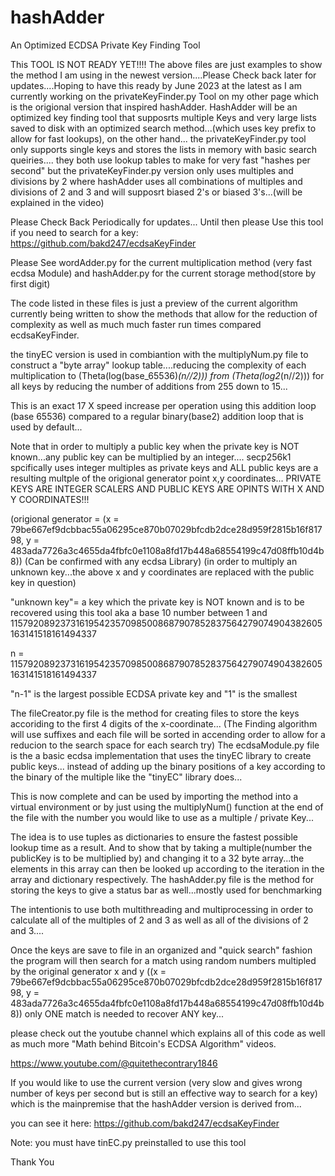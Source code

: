 # hashAdder
An Optimized ECDSA Private Key Finding Tool

This TOOL IS NOT READY YET!!!!
The above files are just examples to show the method I am using in the newest version....Please Check back later for updates....Hoping to have this ready by June 2023 at the latest as I am currently working on the privateKeyFinder.py Tool on my other page which is the origional version that inspired hashAdder. HashAdder will be an optimized key finding tool that supposrts multiple Keys and very large lists saved to disk with an optimized search method...(which uses key prefix to allow for fast lookups), on the other hand...
the privateKeyFinder.py tool only supports single keys and stores the lists in memory with basic search queiries....
they both use lookup tables to make for very fast "hashes per second" but the privateKeyFinder.py version only uses multiples and divisions by 2 where hashAdder uses all combinations of multiples and divisions of 2 and 3 and will supposrt biased 2's or biased 3's...(will be explained in the video)

Please Check Back Periodically for updates...
Until then please Use this tool if you need to search for a key:
https://github.com/bakd247/ecdsaKeyFinder

Please See wordAdder.py for the current multiplication method (very fast ecdsa Module) and hashAdder.py for the current storage method(store by first digit)

The code listed in these files is just a preview of the current algorithm currently being written to show the methods that 
allow for the reduction of complexity as well as much much faster run times compared ecdsaKeyFinder.

the tinyEC version is used in combiantion with the multiplyNum.py file to construct a "byte array" lookup table....reducing the complexity of each
multiplication to (Theta(log(base_65536)*(n//2))) from (Theta(log2*(n//2))) for all keys by reducing the number of additions from 255 down to 15...

This is an exact 17 X speed increase per operation using this addition loop (base 65536) compared to a regular binary(base2) addition loop that is used by default...

Note that in order to multiply a public key when the private key is NOT known...any public key can be multiplied by an integer....
secp256k1 spcifically uses integer multiples as private keys  and ALL public keys are a resulting multple of the origional generator point x,y coordinates...
PRIVATE KEYS ARE INTEGER SCALERS AND PUBLIC KEYS ARE OPINTS WITH X AND Y COORDINATES!!!

(origional generator = (x = 79be667ef9dcbbac55a06295ce870b07029bfcdb2dce28d959f2815b16f81798, y = 483ada7726a3c4655da4fbfc0e1108a8fd17b448a68554199c47d08ffb10d4b8))
(Can be confirmed with any ecdsa Library)
(in order to multiply an unknown key...the above x and y coordinates are replaced with the public key in question)

"unknown key"= a key which the private key is NOT known and is to be recovered using this tool
aka a base 10 number between 1 and 115792089237316195423570985008687907852837564279074904382605163141518161494337

n = 115792089237316195423570985008687907852837564279074904382605163141518161494337

"n-1" is the largest possible ECDSA private key and "1" is the smallest

The fileCreator.py file is the method for creating files to store the keys accoriding to the first 4 digits of the x-coordinate...
(The Finding algorithm will use suffixes and each file will be sorted in accending order to allow for a reducion to the search space for each search try)
The ecdsaModule.py file is the a basic ecdsa implementation that uses the tinyEC library to create public keys...
instead of adding up the binary positions of a key according to the binary of the multiple like the "tinyEC" library does...

This is now complete and can be used by importing the method into a virtual environment or by just using the multiplyNum() function at the end of the file with the number you would like to use as a multiple / private Key...

The idea is to use tuples as dictionaries to ensure the fastest possible lookup time as a result.
And to show that by taking a multiple(number the publicKey is to be multiplied by) and changing it to a 32 byte array...the elements in this array
can then be looked up according to the iteration in the array and dictionary respectively.
The hashAdder.py file is the method for storing the keys to give a status bar as well...mostly used for benchmarking

The intentionis to use both multithreading and multiprocessing in order to calculate all of the multiples of 2 and 3 as well as all of the 
divisions of 2 and 3....

Once the keys are save to file in an organized and "quick search" fashion
the program will then search for a match using random numbers multipled by the original generator x and y ((x = 79be667ef9dcbbac55a06295ce870b07029bfcdb2dce28d959f2815b16f81798, y = 483ada7726a3c4655da4fbfc0e1108a8fd17b448a68554199c47d08ffb10d4b8))
only ONE match is needed to recover ANY key...

please check out the youtube channel which explains all of this code as well as much more "Math behind Bitcoin's ECDSA Algorithm" videos.

https://www.youtube.com/@quitethecontrary1846

If you would like to use the current version (very slow and gives wrong number of keys per second but is still an effective way to search for a key)
which is the mainpremise that the hashAdder version is derived from...

you can see it here:
https://github.com/bakd247/ecdsaKeyFinder

Note: you must have tinEC.py preinstalled to use this tool

Thank You
